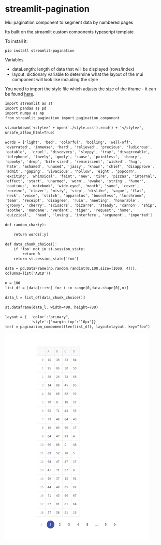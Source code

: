 # streamlit-pagination
Mui pagination component to segment data by numbered pages


Its built on the streamlit custom components typescript template

To install it:

```
pip install streamlit-pagination
```

Variables
- dataLength: length of data that will be displayed (rows/index)
- layout: dictionary variable to determine what the layout of the mui component will look like including the style

You need to import the style file which adjusts the size of the iframe - it can be found [here](https://github.com/Socvest/streamlit-pagination/tree/main/streamlit_pagination).

```
import streamlit as st
import pandas as pd
import numpy as np
from streamlit_pagination import pagination_component

st.markdown('<style>' + open('./style.css').read() + '</style>', unsafe_allow_html=True)

words = ['light', 'bed', 'colorful', 'boiling', 'well-off', 'overrated', 'immense', 'hard', 'relieved', 'precious', 'ludicrous', 'eatable',  'cruel', 'discovery', 'sloppy', 'tray', 'disagreeable', 'telephone', 'lovely', 'godly', 'cause', 'pointless', 'theory', 'spooky', 'drop', 'bite-sized', 'reminiscent', 'wicked', 'hug', 'hate', 'ashamed', 'unused', 'jazzy', 'known', 'chief', 'disapprove', 'admit', 'gaping', 'vivacious', 'hollow', 'eight', 'popcorn', 'exciting', 'whimsical', 'faint', 'new', 'tire', 'pizzas', 'internal', 'effect', 'start', 'unarmed', 'worm', 'awake', 'string', 'humor', 'cautious', 'notebook', 'wide-eyed', 'month', 'same', 'cover', 'receive', 'clover', 'misty', 'step', 'dislike', 'vague', 'flat', 'neck', 'voice', 'stitch', 'apparatus', 'boundless', 'lunchroom', 'team', 'receipt', 'disagree', 'ruin', 'meeting', 'honorable', 'groovy', 'cherry', 'scissors', 'bizarre', 'steady', 'cannon', 'ship', 'soothe', 'mundane', 'verdant', 'tiger', 'request', 'home', 'quizzical',  'head', 'loving', 'interfere', 'argument', 'imported']

def random_char(y):
    
    return words[:y]

def data_chunk_choice():
    if 'foo' not in st.session_state:
        return 0
    return st.session_state['foo']
    
data = pd.DataFrame(np.random.randint(0,100,size=(1000, 4))), columns=list('ABCD'))

n = 100
list_df = [data[i:i+n] for i in range(0,data.shape[0],n)] 

data_l = list_df[data_chunk_choice()] 

st.dataframe(data_l, width=400, height=700)

layout = {  'color':"primary", 
            'style':{'margin-top':'10px'}}
test = pagination_component(len(list_df), layout=layout, key="foo")
```
![pagination.jpg](./img/pagination.jpg) 
